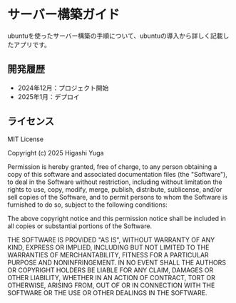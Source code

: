 # サーバー構築ガイド
ubuntuを使ったサーバー構築の手順について、ubuntuの導入から詳しく記載したアプリです。

## 開発履歴

- 2024年12月：プロジェクト開始
- 2025年1月：デプロイ

## ライセンス

MIT License

Copyright (c) 2025 Higashi Yuga

Permission is hereby granted, free of charge, to any person obtaining a copy
of this software and associated documentation files (the "Software"), to deal
in the Software without restriction, including without limitation the rights
to use, copy, modify, merge, publish, distribute, sublicense, and/or sell
copies of the Software, and to permit persons to whom the Software is
furnished to do so, subject to the following conditions:

The above copyright notice and this permission notice shall be included in all
copies or substantial portions of the Software.

THE SOFTWARE IS PROVIDED "AS IS", WITHOUT WARRANTY OF ANY KIND, EXPRESS OR
IMPLIED, INCLUDING BUT NOT LIMITED TO THE WARRANTIES OF MERCHANTABILITY,
FITNESS FOR A PARTICULAR PURPOSE AND NONINFRINGEMENT. IN NO EVENT SHALL THE
AUTHORS OR COPYRIGHT HOLDERS BE LIABLE FOR ANY CLAIM, DAMAGES OR OTHER
LIABILITY, WHETHER IN AN ACTION OF CONTRACT, TORT OR OTHERWISE, ARISING FROM,
OUT OF OR IN CONNECTION WITH THE SOFTWARE OR THE USE OR OTHER DEALINGS IN THE
SOFTWARE.
